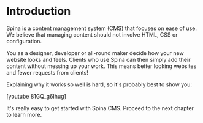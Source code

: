 # Introduction

Spina is a content management system (CMS) that focuses on ease of use. We believe that managing content should not involve HTML, CSS or configuration. 

You as a designer, developer or all-round maker decide how your new website looks and feels. Clients who use Spina can then simply add their content without messing up your work. This means better looking websites and fewer requests from clients!

Explaining why it works so well is hard, so it's probably best to show you:

[youtube 81GQ_g6Ihug]

It's really easy to get started with Spina CMS. Proceed to the next chapter to learn more.
